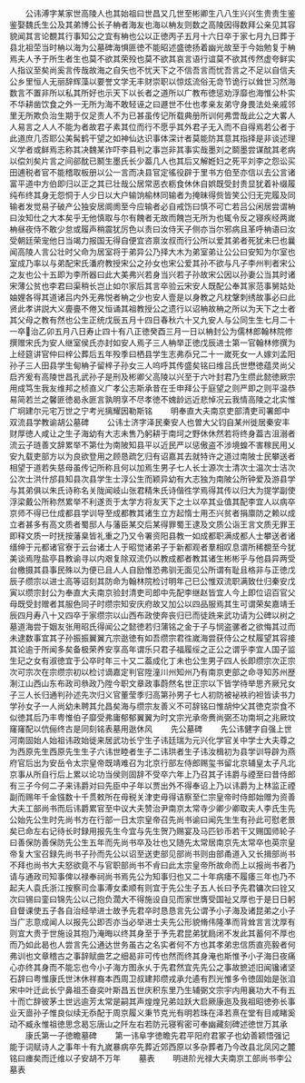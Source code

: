 <!-- { "loadSidebar": true } -->
　　公讳溥字某家世高陵人也其始祖曰世昌又几世至彬卿生八八生兴兴生贵贵生鉴鉴娶魏氏生公及其弟博公长子柟者海友也海以柟友则数之高陵因得数拜公亲见其容貌闻其言论覩其行事知公之宜有柟也公以正徳丙子五月十六日卒于家七月九日葬于县北祖茔当时柟以海为公墓碑海惧匪徳不能昭述盛徳扬着幽光故至于今始勉复于柟焉夫人予于所生者生也莫不欲其荣殁也莫不欲其哀言语行谊莫不欲其传然虚夸鲜实人指议至矣尚奚言传哉故海之自矢也不忧天下之不信吾言而忧吾言之不足以自信夫公乡里恒人无丽辞辉藻以要誉文学无丰财崇职以惊炫流俗无竒节诡行以耸世习然海数言不置非所以私其所好也示天下以长者之道所以广教布徳惩劝浮靡也海惟公朴实不华耕凿饮食之外一无所为海不敢轻诬之曰遯世不仕也孝亲友弟守身畏法处亲戚邻里无所欺负治生期于仅足责人不为已甚虽传记所载典册所训何弗啻哉此公之大畧人人易言之人人不能为者故君子素其位而行不愿乎其外君子无入而不自得焉若公者于此道庶几否耶公美髯鹤干望之如神仙达识事体深计者莫能防其意其指择是非谈述理义学者或鲜焉志称其决魏某诈吓李县判之事岂非其事实哉墨刘之鬬墨尝谋酖其老病以偿刘矣片言之间郤酖已鬭生墨氏长少葢几人也其后又解姙妇之死平刘李之怨讼买田逋税者官不能稽取板册以公一言而决县官定徭役辟于里书方伯至亦信以去公言诸富平道中方伯即归以正之其已壮哉公居常恶衣粝食休休自娯既受封贵显犹着补缀履纯布终其身无怨恫于人少日以大户输饷榆林同输者为掩昧得赀皆笑公归无完履及同输者发觉易子破产公独安居阛阓至今应输者必自戒饬曰慎不可亡若吕公闲居尝谓柟曰汝知仕之大本矣乎无他慎取与尔有餽者无故而餽岂无所为也辄令反之寝疾经两嵗柟昼夜侍不敢少怠或履声稍震犹厉色以责曰汝侍天子侧亦当尔邪病且革呼柟语曰汝受朝廷荣宠他日当竭力报国无得自便宜咨禀汝叔而行公所以爱其弟者死犹未巳也曩闻高陵人言公壮时父命为居室将于弟异公乃择大木为弟室弟让公公曰安知为尔室也室成乃率以与弟配宋氏潘府教授宋公之孙女也宋公爱其孙不欲与凡子李州判者宋公之友也公十五即为李所器曰此大美弗兴若身当兴若子孙故宋公因以孙妻公当其时诸宋薄公贫也李君曰渠稍长岂止如尔家后其言卒验云宋安人既配公奉其家范事舅姑处妯娌各得其道诸吕内外无弗悦者柟之少也安人壹是以身教之凡枕鞶刺绣故事必曰此贤此孝讲説大义亹亹不倦又恒诵其祖教授公之遗行以诏柟故柟之所以为天下之士者其父母之教有然也公生正统戊辰五月十四日春秋六十又九安人与公同生生七月二十一卒治乙卯五月八日寿止四十有八正徳癸酉三月一日以柟封公为儒林郎翰林院修撰赠宋氏为安人继室侯氏亦封如安人焉子三人柟举正徳戊辰进士第一官翰林修撰为上经筵讲官仲曰梓公葬后五年殁季曰栖县学生志弗忝兄二十一嵗死女一人嫁刘孟阳孙子三人田县学生甸柟子留梓子孙女三人呜呼其传盛矣铭曰维吕氏世懋徳蕴灵尚父启齐爰有高陵世昌孔武孙子是刑及彬卿父高陵以兴至于六叶封君乃生缵此懿徳厥宗用成笃生我友维邦之桢直义广孝公志斯承昔在壬申拜公于庭望之则严即之则平温恭易简若兰之馨匪徳曷永匪言孰明享不尽孝徳不媿龄远近悲悼况云我情高陵之北实惟广坰建尔元宅万世之宁考光摛耀因勒斯铭
　　明奉直大夫南京吏部清吏司署郎中双流县学教谕胡公墓碑
　　公讳士济字泽民秦安人也曽大父钧自某州徙居秦安丰财厚徳人咸让之生子海幼有大志未售乃躬耕于南坷之野休休然若将终身葢古沮溺者流云子琏善文辞累举不第仕为南陂知县平以近民严以惩傲盗不涉境蝗不害稼民用乂安九载吏部方以为良欲登用之顾恳疏乞归有诏嘉其去就特许之道过南陂士民攀送者相望于道若失慈母虽传记所称且何以加焉生男子七人长士源次士清次士温次士洁次公次士洪什邡县知县次县学生士淳公生而颖异幼有大志独为南陂公所钟爱及游县学与其弟俱以朱氏诗称名关陇闻岐山张君精朱氏诗偕徃学焉得其传以归大为提学副使浮梁戴公所称然累举不利遂贡于太学方将友天下之士以卒其业值其配李宜人以病卒京师不得已仕成都县学训导至成都教其诸生立方起惰士用丕兴贫者捐廪防之赖以成立者甚多有高文质者蜀邸人与藩臣某交后某得罪蜀王逮及文质公诣王言文质无罪王即释文质一时抚按藩臬皆礼重之乃又令署资阳县教一如成都职满成都人士攀送者诸缙绅于元都诸官寮于云台诸士人于昭觉诸弟子于新都观者羣相叹息谓所稀覩至今犹美谈焉陞盐亭县教谕寻以内艰复除双流仍以教成都者教其诸生彬彬乎与他县异两受台檄摄其县事民殊以为便已且人人自励惟恐弗驯无面见公所谓有耻且格非与正徳戊辰子缵宗以进士高等诏刻其防命为翰林院检讨明年己巳公惟双流职满致仕归秦安戊寅以缵宗封公为奉直大夫南京验封清吏司郎中先配李继赵皆宜人今上即位诏百官父母既受封赠者其服色同子时缵宗知安庆府故又加公以四品服焉其生可谓荣矣嘉靖壬辰四月寿八十又四卒于家缵宗以山西布政使奔丧归已而徒跣来武功请为公碑以树之墓道海尝于姻友张用昭氏得闻公之懿徳若归蒲铭之金于子与悯盗骡者之欲悔其过而未逮数事宜其子孙振振翼翼亢宗逖徳有如吾缵宗君徃嵗海尝获侍公之杖履望其容接其论逾于所闻多矣备极荣养安享高年谓乐只君子福履绥之正公之谓乎李宜人国子监生玘之女有淑徳宜于公卒时年三十又二葢成化丁未也公生男子四人长即缵宗次正宗次可宗次在宗缵宗初以检讨谪嘉定判官陞潼川州知州乃有南京吏部之命寻知苏州歴淛江山西山东布政司叅政乃陞今职文章政事蔚然名世正宗以下皆学待举思齐厥兄女子三人长归通判孙述先次归义官董莹季归高第孙男子七人初防被袐袟礿袒皆读书力学孙女子一人尚幼未聘其允昌矣海与缵宗友善义不可辞铭曰惟胡仲父其徳克崇食不似徳其后乃丰粤惟伯子靡受弗庸郁郁翼翼为时文宗光承帝赉尚弼丕功南坰之兆厥坟窿窿配以伉俪终古是同刻铭表墓用逖休风
　　先公墓碑
　　先公讳健字自强上世河南固始人始祖讳政始徙来居武功长宁生子讳廷瑞为元兴化学官关中学士大夫尊之为西原先生西原先生生子六讳世睦者生子二讳珙者生子讳汝楫初为县学训导辟为燕府官后出为安岳令太宗皇帝既靖难召为北京行部左侍郎赐玺书留北京辅皇太子凡北京事从所自行后上累以论功当侯则固辞不受卒六年上乃召其子讳爵与禋至曰昔侍郎有三子今何二子来讳爵对曰先臣中子年以贾出外不得奉诏上乃以讳爵为上林监正禋副而赐年千金镪数十千贯敕所在毋税关津吏毋得诘察至仁宗皇帝时侍郎始赠为资善大夫工部尚书而后讳爵累官至中议大夫赞治尹南京太常寺少卿少卿取夫人李氏生先公始先公生时先尚书方在行部一日太宗皇帝召先尚书谕曰闻先生生有孙此可慰老景矣已命左右记待长时録用报先生今宜与先生贺乃赐宴及马匹钞币若干又赐国师轮子曰善保防善保防先公生五年而先尚书卒及壮也又随先太常居南京先太常卒也英宗皇帝复大宝召録先尚书子孙而先公以诏至送吏部见部尚书则由部甬道入又长揖部尚书不拜也尚书大夫怒欲竟不与官职部尚书不肻曰此太宗皇帝所故命而上以报尚书者乃请与通政司知事俾以禄奉祠尚书焉先公为知事归也又二十年病痿不履痿三年也乃不起夫人袁氏浙江按察司佥事溥女柔顺有则宜于先公生子五人长曰予先君镛次曰铨又次曰锡曰銮曰锦先公以己抱负濶大不得施设自见而家世膺受国祉又厚也于是日日躬自督课使五子各自治经举进士故予先君卒时恳恳言先公谓予小子海及诸昆弟之小子当广志意成闻人以报先公即否亦当必举进士夫先公形貌脩伟隆凖而背耸言言沈厚有则宜大贵于世施设其抱乃淹晦以终其身至于予先君昆弟犹扃闭不发此其蓄何不厚也而乃如此曷也人尝言先公通达世务虽古之名实者何不方也其孝弟忠信质直亮毅者何弗训也文章稽古之事辞赋曲艺之细曷非可传也然而终其身淹也斯惟予小子海日夜痛心亦终其身而不能忘也今小子海方图永乆于先君然宜先先公之事故摭述旧闻镵诸坚石辞曰粤惟康氏世沐休祥裔本西周卫叔建邦缵戎承允遹有烈光惟多令徳固始是张洎宋中叶迁此长宁鼻祖丕奋奕叶斯昌五世庆积东里乃生辅弼文宗宇内用襄功大不有五十而亡辞彼茅土世远逾芳太常是嗣其声煌煌兄弟竝跃大启厥康迤及我祖昭徳弥长事业天啬孙子惟良似续无忝配于周京履义秉节克光有明若珠在泽若熹在堂有目咸睹奚动不臧永惟祖徳思念曷忘唐山之阡左右若防元寝宥密可奉幽藏刻碑述徳世万其承
　　康氏第一子徳瞻墓碑
　　第一讳阜字徳瞻先君平阳府君冢子也幼善颖悟强记能于词赋诗人之事年十有九嵗暴病卒先葬近郊西原以多杂葬者乃今改县北凤冈之麓铭曰瘗矣而迁维以子安胡不万年
　　墓表
　　明进阶光禄大夫南京工部尚书李公墓表
